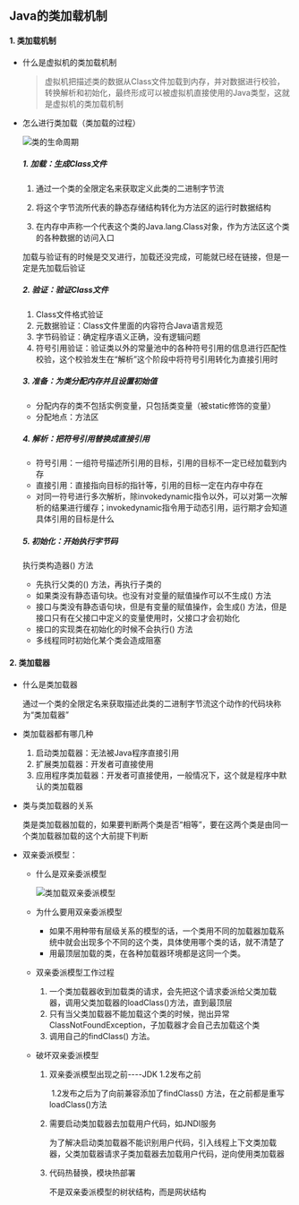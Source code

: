 ## Java的类加载机制 

#### 1. 类加载机制

- 什么是虚拟机的类加载机制

  > 虚拟机把描述类的数据从Class文件加载到内存，并对数据进行校验，转换解析和初始化，最终形成可以被虚拟机直接使用的Java类型，这就是虚拟机的类加载机制

- 怎么进行类加载（类加载的过程）

  ![类的生命周期](https://github.com/Flag2333/TheWayToGod-Java/blob/master/img/%E7%B1%BB%E7%9A%84%E7%94%9F%E5%91%BD%E5%91%A8%E6%9C%9F.jpg)

  ##### 1. 加载：生成Class文件

  1. 通过一个类的全限定名来获取定义此类的二进制字节流

  2. 将这个字节流所代表的静态存储结构转化为方法区的运行时数据结构

  3. 在内存中声称一个代表这个类的Java.lang.Class对象，作为方法区这个类的各种数据的访问入口

    加载与验证有的时候是交叉进行，加载还没完成，可能就已经在链接，但是一定是先加载后验证

  ##### 2. 验证：验证Class文件

  1. Class文件格式验证
  2. 元数据验证：Class文件里面的内容符合Java语言规范
  3. 字节码验证：确定程序语义正确，没有逻辑问题
  4. 符号引用验证：验证类以外的常量池中的各种符号引用的信息进行匹配性校验，这个校验发生在“解析”这个阶段中将符号引用转化为直接引用时

  ##### 3. 准备：为类分配内存并且设置初始值

  - 分配内存的类不包括实例变量，只包括类变量（被static修饰的变量）
  - 分配地点：方法区

  ##### 4. 解析：把符号引用替换成直接引用

  - 符号引用：一组符号描述所引用的目标，引用的目标不一定已经加载到内存
  - 直接引用：直接指向目标的指针等，引用的目标一定在内存中存在
  - 对同一符号进行多次解析，除invokedynamic指令以外，可以对第一次解析的结果进行缓存；invokedynamic指令用于动态引用，运行期才会知道具体引用的目标是什么

  ##### 5. 初始化：开始执行字节码

  执行类构造器<clinit>() 方法

  - 先执行父类的<clinit>() 方法，再执行子类的
  - 如果类没有静态语句块。也没有对变量的赋值操作可以不生成<clinit>() 方法
  - 接口与类没有静态语句块，但是有变量的赋值操作，会生成<clinit>() 方法，但是接口只有在父接口中定义的变量使用时，父接口才会初始化
  - 接口的实现类在初始化的时候不会执行<clinit>() 方法
  - 多线程同时初始化某个类会造成阻塞

#### 2. 类加载器

- 什么是类加载器

  通过一个类的全限定名来获取描述此类的二进制字节流这个动作的代码块称为“类加载器”

- 类加载器都有哪几种

  1. 启动类加载器：无法被Java程序直接引用
  2. 扩展类加载器：开发者可直接使用
  3. 应用程序类加载器：开发者可直接使用，一般情况下，这个就是程序中默认的类加载器

- 类与类加载器的关系

  类是类加载器加载的，如果要判断两个类是否“相等”，要在这两个类是由同一个类加载器加载的这个大前提下判断

- 双亲委派模型：

  - 什么是双亲委派模型

    ![类加载双亲委派模型](https://github.com/Flag2333/TheWayToGod-Java/blob/master/img/%E7%B1%BB%E5%8A%A0%E8%BD%BD%E5%99%A8%E5%8F%8C%E4%BA%B2%E5%A7%94%E6%B4%BE%E6%A8%A1%E5%9E%8B.jpg)

  - 为什么要用双亲委派模型

    - 如果不用种带有层级关系的模型的话，一个类用不同的加载器加载系统中就会出现多个不同的这个类，具体使用哪个类的话，就不清楚了
    - 用最顶层加载的类，在各种加载器环境都是这同一个类。

  - 双亲委派模型工作过程

    1. 一个类加载器收到加载类的请求，会先把这个请求委派给父类加载器，调用父类加载器的loadClass()方法，直到最顶层
    2. 只有当父类加载器不能加载这个类的时候，抛出异常ClassNotFoundException，子加载器才会自己去加载这个类
    3. 调用自己的findClass() 方法。

  - 破坏双亲委派模型

    1. 双亲委派模型出现之前----JDK 1.2发布之前

       ​	1.2发布之后为了向前兼容添加了findClass() 方法，在之前都是重写loadClass()方法

    2. 需要启动类加载器去加载用户代码，如JNDI服务

       ​	为了解决启动类加载器不能识别用户代码，引入线程上下文类加载器，父类加载器请求子类加载器去加载用户代码，逆向使用类加载器

    3. 代码热替换，模块热部署

       不是双亲委派模型的树状结构，而是网状结构